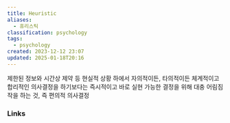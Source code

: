 ```yaml
---
title: Heuristic
aliases:
  - 휴리스틱
classification: psychology
tags:
  - psychology
created: 2023-12-12 23:07
updated: 2025-01-18T20:16
---
```

제한된 정보와 시간상 제약 등 현실적 상황 하에서 자의적이든, 타의적이든 체계적이고 합리적인 의사결정을 하기보다는 즉시적이고 바로 실현 가능한 결정을 위해 대충 어림짐작을 하는 것, 즉 편의적 의사결정

### Links
